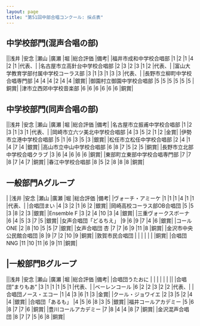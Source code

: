 ```yaml
---
layout: page
title: "第51回中部合唱コンクール: 採点表"
---
```

中学校部門(混声合唱の部)
------------------------

||浅井 |安念 |瀬山 |廣瀬 |堀 |総合評価 |備考|
|福井市成和中学校合唱部 |1 |2 |1 |4 |2 |1 |代表、|
|名古屋市立高針台中学校合唱部 |2 |3 |2 |3 |1 |2 |代表、|
|富山大学教育学部付属中学校コーラス部 |3 |1 |3 |1 |3 |3 |代表、|
|長野市立柳町中学校合唱専門部 |4 |4 |4 |2 |4 |4 |銀賞|
|御園村立御園中学校合唱部 |5 |5 |5 |5 |5 |5 |銅賞|
|津市立西郊中学校音楽部 |6 |6 |6 |6 |6 |6 |銅賞|

中学校部門(同声合唱の部)
------------------------

||浅井 |安念 |瀬山 |廣瀬 |堀 |総合評価 |備考|
|名古屋市立振甫中学校合唱部 |1 |2 |3 |1 |3 |1 |代表、|
|岡崎市立六ツ美北中学校合唱部 |4 |3 |5 |2 |1 |2 |金賞|
|伊勢市立港中学校合唱部 |5 |1 |6 |3 |5 |3 |銀賞|
|松任市立松任中学校合唱部 |2 |4 |1 |4 |7 |4 |銀賞|
|高山市立中山中学校合唱部 |6 |8 |7 |5 |2 |5 |銅賞|
|長野市立北部中学校合唱クラブ |3 |6 |4 |6 |6 |6 |銅賞|
|東部町立東部中学校合唱専門部 |7 |7 |8 |7 |4 |7 |銅賞|
|春江中学校合唱部 |8 |5 |2 |8 |8 |8 |銅賞|

一般部門Aグループ
-----------------

|                            |浅井 |安念 |瀬山 |廣瀬 |堀 |総合評価 |備考|
|ヴォーチ・アミーケ          |1 |1 |1 |4 |1 |1 |代表、|
|合唱団まい                  |4 |3 |2 |1 |6 |2 |銀賞|
|岡崎高校コーラス部OB合唱団  |5 |5 |3 |8 |2 |3 |銀賞|
|Ensemble F                  |3 |2 |4 |10 |3 |4 |銀賞|
|三重ヴォークスボーナ        |6 |4 |5 |3 |7 |5 |銀賞|
|女声合唱団「どるちえ」      |9 |6 |9 |7 |4 |6 |銀賞|
|コール ONE                  |2 |8 |10 |5 |5 |7 |銀賞|
|女声合唱団 杏               |7 |7 |6 |9 |11 |8 |銅賞|
|金沢市中央公民館合唱団      |8 |9 |7 |2 |10 |9 |銅賞|
|敦賀市民合唱団              |  |  |  |  |   |  |銅賞|
|合唱団 NNG                  |11 |10 |11 |6 |9 |11 |銅賞|

|一般部門Bグループ
-----------------

||浅井 |安念 |瀬山 |廣瀬 |堀 |総合評価 |備考|
|合唱団うたおに   |  |  |  |  |  |  ||
|合唱団”まりもあ” |3 |1 |1 |1 |5 |1 |代表、|
|ベーレンコール |6 |2 |2 |3 |2 |2 |代表、|
|合唱団ノース・エコー |1 |4 |3 |6 |1 |3 |金賞|
|クール・ジョワイエ |2 |3 |5 |2 |4 |4 |銀賞|
|合唱団「あるも」 |4 |5 |6 |8 |3 |5 |銀賞|
|福井コールアカデミー |5 |6 |8 |7 |7 |6 |銅賞|
|豊川コールアカデミー |7 |8 |4 |4 |8 |7 |銅賞|
|金沢混声合唱団 |8 |7 |7 |5 |6 |8 |銅賞|
